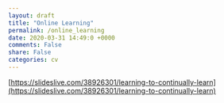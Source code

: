 ```yaml
---
layout: draft
title: "Online Learning"
permalink: /online_learning
date: 2020-03-31 14:49:0 +0000
comments: False
share: False
categories: cv
---
```




[https://slideslive.com/38926301/learning-to-continually-learn](https://slideslive.com/38926301/learning-to-continually-learn)



